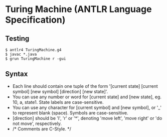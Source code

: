 Turing Machine (ANTLR Language Specification)
=============================================


Testing
-------

	$ antlr4 TuringMachine.g4 
	$ javac *.java
	$ grun TuringMachine r -gui


Syntax
------

- Each line should contain one tuple of the form '[current state] [current symbol] [new symbol] [direction] [new state]'.
- You can use any number or word for [current state] and [new state], eg. 10, a, state1. State labels are case-sensitive.
- You can use any character for [current symbol] and [new symbol], or '_' to represent blank (space). Symbols are case-sensitive.
- [direction] should be 'l', 'r' or '*', denoting 'move left', 'move right' or 'do not move', respectively.
- /* Comments are C-Style. */